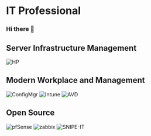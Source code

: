 # IT Professional
### Hi there 👋
## Server Infrastructure Management
![HP](https://img.shields.io/badge/HPE-Administrator-2A7F0A?style=for-the-badge&logo=hp)

## Modern Workplace and Management
![ConfigMgr](https://img.shields.io/badge/ConfigMgr-Administrator-2A7F0A?style=for-the-badge&logo=windows)
![Intune](https://img.shields.io/badge/Intune-Administrator-2A7F0A?style=for-the-badge&logo=microsoft)
![AVD](https://img.shields.io/badge/AVD-Administrator-2A7F0A?style=for-the-badge&logo=avd)
## Open Source
![pfSense](https://img.shields.io/badge/pfSense-B20000?style=for-the-badge&logo=pfsense)
![zabbix](https://img.shields.io/badge/zabbix-B20000?style=for-the-badge&logo=zabbix)
![SNIPE-IT](https://img.shields.io/badge/snipeit-701B6F?style=for-the-badge&logo=snipe)

<!--
**jays1ngh/jays1ngh** is a ✨ _special_ ✨ repository because its `README.md` (this file) appears on your GitHub profile.
### Check my portfolio portfolio.masteringmdm.com
Here are some ideas to get you started:

- 🔭 I’m currently working on ...
- 🌱 I’m currently learning ...
- 👯 I’m looking to collaborate on ...
- 🤔 I’m looking for help with ...
- 💬 Ask me about ...
- 📫 How to reach me: ...
- 😄 Pronouns: ...
- ⚡ Fun fact: ...
-->

